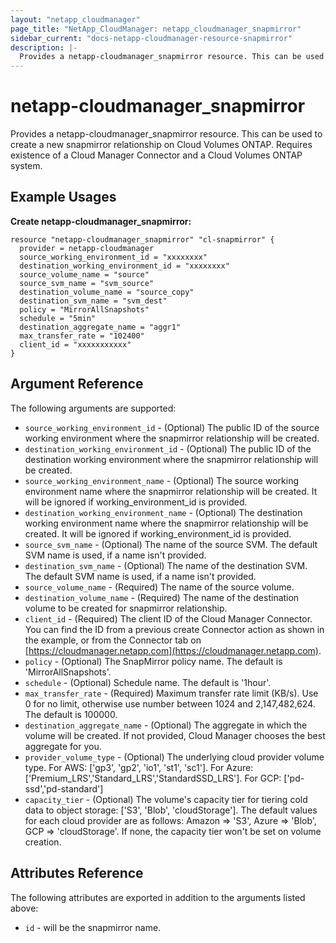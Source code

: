 ```yaml
---
layout: "netapp_cloudmanager"
page_title: "NetApp_CloudManager: netapp_cloudmanager_snapmirror"
sidebar_current: "docs-netapp-cloudmanager-resource-snapmirror"
description: |-
  Provides a netapp-cloudmanager_snapmirror resource. This can be used to create a new snapmirror relationship on Cloud Volumes ONTAP.
---
```


# netapp-cloudmanager_snapmirror

Provides a netapp-cloudmanager_snapmirror resource. This can be used to create a new snapmirror relationship on Cloud Volumes ONTAP.
Requires existence of a Cloud Manager Connector and a Cloud Volumes ONTAP system.

## Example Usages

**Create netapp-cloudmanager_snapmirror:**

```
resource "netapp-cloudmanager_snapmirror" "cl-snapmirror" {
  provider = netapp-cloudmanager
  source_working_environment_id = "xxxxxxxx"
  destination_working_environment_id = "xxxxxxxx"
  source_volume_name = "source"
  source_svm_name = "svm_source"
  destination_volume_name = "source_copy"
  destination_svm_name = "svm_dest"
  policy = "MirrorAllSnapshots"
  schedule = "5min"
  destination_aggregate_name = "aggr1"
  max_transfer_rate = "102400"
  client_id = "xxxxxxxxxxx"
}
```

## Argument Reference

The following arguments are supported:

* `source_working_environment_id` - (Optional) The public ID of the source working environment where the snapmirror relationship will be created.
* `destination_working_environment_id` - (Optional) The public ID of the destination working environment where the snapmirror relationship will be created.
* `source_working_environment_name` - (Optional) The source working environment name where the snapmirror relationship will be created. It will be ignored if working_environment_id is provided.
* `destination_working_environment_name` - (Optional) The destination working environment name where the snapmirror relationship will be created. It will be ignored if working_environment_id is provided.
* `source_svm_name` - (Optional) The name of the source SVM. The default SVM name is used, if a name isn't provided.
* `destination_svm_name` - (Optional) The name of the destination SVM. The default SVM name is used, if a name isn't provided.
* `source_volume_name` - (Required) The name of the source volume.
* `destination_volume_name` - (Required) The name of the destination volume to be created for snapmirror relationship.
* `client_id` - (Required) The client ID of the Cloud Manager Connector. You can find the ID from a previous create Connector action as shown in the example, or from the Connector tab on [https://cloudmanager.netapp.com](https://cloudmanager.netapp.com).
* `policy` - (Optional) The SnapMirror policy name. The default is 'MirrorAllSnapshots'.
* `schedule` - (Optional) Schedule name. The default is '1hour'.
* `max_transfer_rate` - (Required) Maximum transfer rate limit (KB/s). Use 0 for no limit, otherwise use number between 1024 and 2,147,482,624.  The default is 100000.
* `destination_aggregate_name` - (Optional) The aggregate in which the volume will be created. If not provided, Cloud Manager chooses the best aggregate for you.
* `provider_volume_type` - (Optional) The underlying cloud provider volume type. For AWS: ['gp3', 'gp2', 'io1', 'st1', 'sc1']. For Azure: ['Premium_LRS','Standard_LRS','StandardSSD_LRS']. For GCP: ['pd-ssd','pd-standard']
* `capacity_tier` - (Optional) The volume's capacity tier for tiering cold data to object storage: ['S3', 'Blob', 'cloudStorage']. The default values for each cloud provider are as follows: Amazon => 'S3', Azure => 'Blob', GCP => 'cloudStorage'. If none, the capacity tier won't be set on volume creation.

## Attributes Reference

The following attributes are exported in addition to the arguments listed above:

* `id` - will be the snapmirror name.


